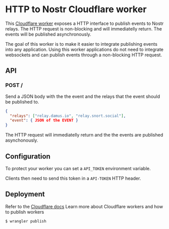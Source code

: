 # HTTP to Nostr Cloudflare worker

This [Cloudflare worker](https://workers.cloudflare.com/) exposes a HTTP interface to publish events to Nostr relays. 
The HTTP request is non-blocking and will immediatelly return. The events will be published asynchronously.

The goal of this worker is to make it easier to integrate publishing events into any application. 
Using this worker applications do not need to integrate websockets and can publish events through a non-blocking HTTP request.


## API

### POST /

Send a JSON body with the the event and the relays that the event should be published to.

```json
{
  "relays": ["relay.damus.io", "relay.snort.social"],
  "event": { JSON of the EVENT }
}

```

The HTTP request will immediatelly return and the the events are published asynchonously. 

## Configuration

To protect your worker you can set a `API_TOKEN` environment variable.

Clients then need to send this token in a `API-TOKEN` HTTP header.


## Deployment

Refer to the [Cloudflare docs](https://developers.cloudflare.com/workers/get-started/guide/) Learn more about Cloudflare workers and how to publish workers

```
$ wrangler publish
```

